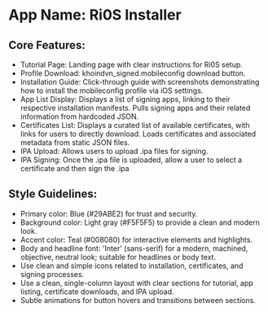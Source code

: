# **App Name**: Ri0S Installer

## Core Features:

- Tutorial Page: Landing page with clear instructions for Ri0S setup.
- Profile Download: khoindvn_signed.mobileconfig download button.
- Installation Guide: Click-through guide with screenshots demonstrating how to install the mobileconfig profile via iOS settings.
- App List Display: Displays a list of signing apps, linking to their respective installation manifests. Pulls signing apps and their related information from hardcoded JSON.
- Certificates List: Displays a curated list of available certificates, with links for users to directly download. Loads certificates and associated metadata from static JSON files.
- IPA Upload: Allows users to upload .ipa files for signing.
- IPA Signing: Once the .ipa file is uploaded, allow a user to select a certificate and then sign the .ipa

## Style Guidelines:

- Primary color: Blue (#29ABE2) for trust and security.
- Background color: Light gray (#F5F5F5) to provide a clean and modern look.
- Accent color: Teal (#008080) for interactive elements and highlights.
- Body and headline font: 'Inter' (sans-serif) for a modern, machined, objective, neutral look; suitable for headlines or body text.
- Use clean and simple icons related to installation, certificates, and signing processes.
- Use a clean, single-column layout with clear sections for tutorial, app listing, certificate downloads, and IPA upload.
- Subtle animations for button hovers and transitions between sections.